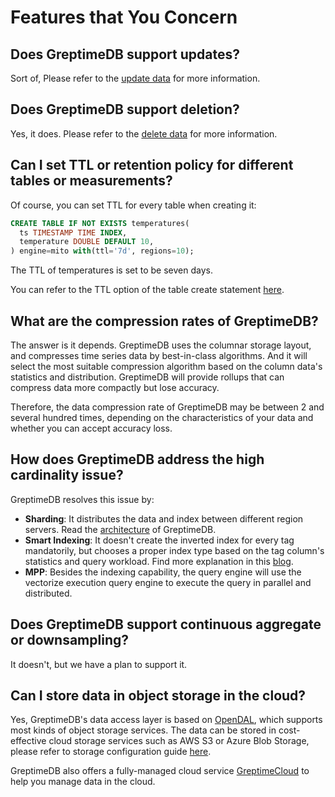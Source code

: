 # Features that You Concern

## Does GreptimeDB support updates?

Sort of, Please refer to the [update data](/user-guide/write-data/overview.md#update-data) for more information.

## Does GreptimeDB support deletion?

Yes, it does. Please refer to the [delete data](/user-guide/write-data/overview.md#delete-data) for more information.

## Can I set TTL or retention policy for different tables or measurements?

Of course, you can set TTL for every table when creating it:

```sql
CREATE TABLE IF NOT EXISTS temperatures(
  ts TIMESTAMP TIME INDEX,
  temperature DOUBLE DEFAULT 10,
) engine=mito with(ttl='7d', regions=10);
```

The TTL of temperatures is set to be seven days. 

You can refer to the TTL option of the table create statement [here](/reference/sql/create).

## What are the compression rates of GreptimeDB?

The answer is it depends.
GreptimeDB uses the columnar storage layout, and compresses time series data by best-in-class algorithms.
And it will select the most suitable compression algorithm based on the column data's statistics and distribution.
GreptimeDB will provide rollups that can compress data more compactly but lose accuracy.

Therefore, the data compression rate of GreptimeDB may be between 2 and several hundred times, depending on the characteristics of your data and whether you can accept accuracy loss.

## How does GreptimeDB address the high cardinality issue?

GreptimeDB resolves this issue by:

- **Sharding**: It distributes the data and index between different region servers. Read the [architecture](./architecture.md) of GreptimeDB.
- **Smart Indexing**: It doesn't create the inverted index for every tag mandatorily, but chooses a proper index type based on the tag column's statistics and query workload. Find more explanation in this [blog](https://greptime.com/blogs/2022-12-21-storage-engine-design#smart-indexing).
- **MPP**: Besides the indexing capability, the query engine will use the vectorize execution query engine to execute the query in parallel and distributed.

## Does GreptimeDB support continuous aggregate or downsampling?

It doesn't, but we have a plan to support it.

## Can I store data in object storage in the cloud?

Yes, GreptimeDB's data access layer is based on [OpenDAL](https://github.com/apache/incubator-opendal), which supports most kinds of object storage services.
The data can be stored in cost-effective cloud storage services such as AWS S3 or Azure Blob Storage, please refer to storage configuration guide [here](./../operations/configuration.md#storage-options).

GreptimeDB also offers a fully-managed cloud service [GreptimeCloud](https://greptime.com/product/cloud) to help you manage data in the cloud.
